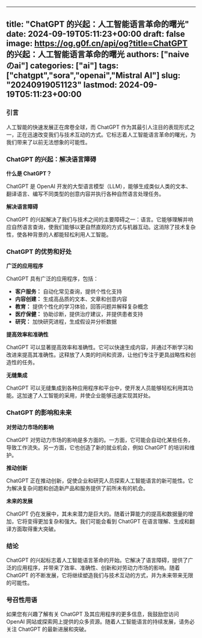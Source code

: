 
---
title: "ChatGPT 的兴起：人工智能语言革命的曙光"
date: 2024-09-19T05:11:23+00:00
draft: false
image: https://og.g0f.cn/api/og?title=ChatGPT 的兴起：人工智能语言革命的曙光
authors: ["naiveのai"]
categories: ["ai"]
tags: ["chatgpt","sora","openai","Mistral AI"]
slug: "20240919051123"
lastmod: 2024-09-19T05:11:23+00:00
---
### 引言

人工智能的快速发展正在席卷全球，而 ChatGPT 作为其最引人注目的表现形式之一，正在迅速改变我们与技术互动的方式。它标志着人工智能语言革命的曙光，为我们带来了以前无法想象的可能性。

### ChatGPT 的兴起：解决语言障碍

**什么是 ChatGPT？**

ChatGPT 是 OpenAI 开发的大型语言模型（LLM），能够生成类似人类的文本、翻译语言、编写不同类型的创意内容并执行各种自然语言处理任务。

**解决语言障碍**

ChatGPT 的兴起解决了我们与技术之间的主要障碍之一：语言。它能够理解并响应自然语言查询，使我们能够以更自然直观的方式与机器互动。这消除了技术复杂性，使各种背景的人都能轻松利用人工智能。

### ChatGPT 的优势和好处

**广泛的应用程序**

ChatGPT 具有广泛的应用程序，包括：

* **客户服务：** 自动化常见查询，提供个性化支持
* **内容创建：** 生成高品质的文本、文章和创意内容
* **教育：** 提供个性化的学习体验，回答问题并解释复杂概念
* **医疗保健：** 协助诊断，提供治疗建议，并提供患者支持
* **研究：** 加快研究进程，生成假设并分析数据

**提高效率和准确性**

ChatGPT 可以显著提高效率和准确性。它可以快速生成内容，并通过不断学习和改进来提高其准确性。这释放了人类的时间和资源，让他们专注于更具战略性和创造性的任务。

**无缝集成**

ChatGPT 可以无缝集成到各种应用程序和平台中，使开发人员能够轻松利用其功能。这加速了人工智能的采用，并使企业能够迅速实现其好处。

### ChatGPT 的影响和未来

**对劳动力市场的影响**

ChatGPT 对劳动力市场的影响是多方面的。一方面，它可能会自动化某些任务，导致工作流失。另一方面，它也创造了新的就业机会，例如 ChatGPT 的培训和维护。

**推动创新**

ChatGPT 正在推动创新，促使企业和研究人员探索人工智能语言的新可能性。它为解决复杂问题和创造新产品和服务提供了前所未有的机会。

**未来的发展**

ChatGPT 仍在发展中，其未来潜力是巨大的。随着计算能力的提高和数据量的增加，它将变得更加复杂和强大。我们可能会看到 ChatGPT 在语言理解、生成和翻译方面取得重大突破。

### 结论

ChatGPT 的兴起标志着人工智能语言革命的开始。它解决了语言障碍，提供了广泛的应用程序，并带来了效率、准确性、创新和对劳动力市场的影响。随着 ChatGPT 的不断发展，它将继续塑造我们与技术互动的方式，并为未来带来无限的可能性。

### 号召性用语

如果您有兴趣了解有关 ChatGPT 及其应用程序的更多信息，我鼓励您访问 OpenAI 网站或探索网上提供的众多资源。随着人工智能语言的持续发展，请务必关注 ChatGPT 的最新进展和突破。